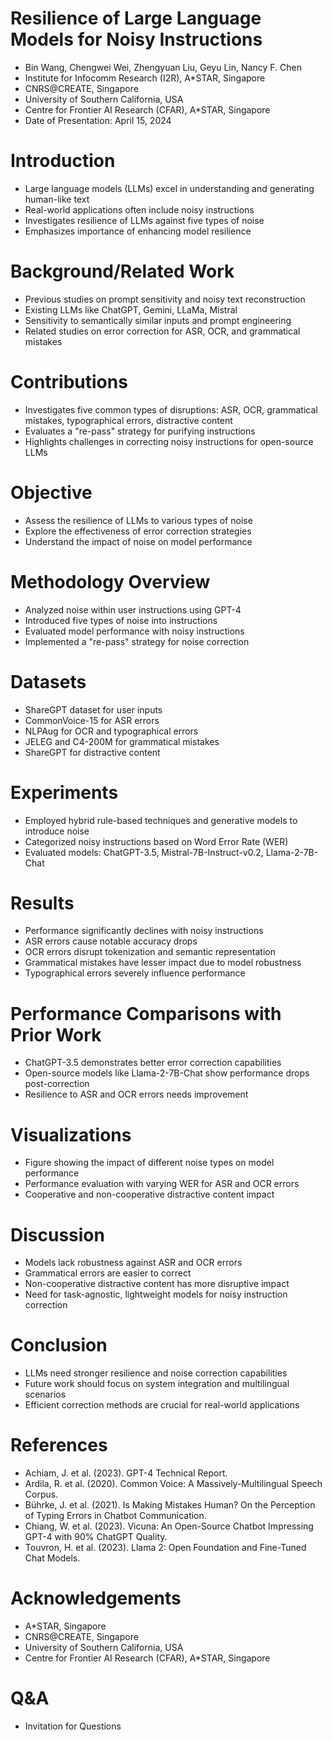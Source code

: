 # Resilience of Large Language Models for Noisy Instructions

- Bin Wang, Chengwei Wei, Zhengyuan Liu, Geyu Lin, Nancy F. Chen
- Institute for Infocomm Research (I2R), A*STAR, Singapore
- CNRS@CREATE, Singapore
- University of Southern California, USA
- Centre for Frontier AI Research (CFAR), A*STAR, Singapore
- Date of Presentation: April 15, 2024

# Introduction

- Large language models (LLMs) excel in understanding and generating human-like text
- Real-world applications often include noisy instructions
- Investigates resilience of LLMs against five types of noise
- Emphasizes importance of enhancing model resilience

# Background/Related Work

- Previous studies on prompt sensitivity and noisy text reconstruction
- Existing LLMs like ChatGPT, Gemini, LLaMa, Mistral
- Sensitivity to semantically similar inputs and prompt engineering
- Related studies on error correction for ASR, OCR, and grammatical mistakes

# Contributions

- Investigates five common types of disruptions: ASR, OCR, grammatical mistakes, typographical errors, distractive content
- Evaluates a "re-pass" strategy for purifying instructions
- Highlights challenges in correcting noisy instructions for open-source LLMs

# Objective

- Assess the resilience of LLMs to various types of noise
- Explore the effectiveness of error correction strategies
- Understand the impact of noise on model performance

# Methodology Overview

- Analyzed noise within user instructions using GPT-4
- Introduced five types of noise into instructions
- Evaluated model performance with noisy instructions
- Implemented a "re-pass" strategy for noise correction

# Datasets

- ShareGPT dataset for user inputs
- CommonVoice-15 for ASR errors
- NLPAug for OCR and typographical errors
- JELEG and C4-200M for grammatical mistakes
- ShareGPT for distractive content

# Experiments

- Employed hybrid rule-based techniques and generative models to introduce noise
- Categorized noisy instructions based on Word Error Rate (WER)
- Evaluated models: ChatGPT-3.5, Mistral-7B-Instruct-v0.2, Llama-2-7B-Chat

# Results

- Performance significantly declines with noisy instructions
- ASR errors cause notable accuracy drops
- OCR errors disrupt tokenization and semantic representation
- Grammatical mistakes have lesser impact due to model robustness
- Typographical errors severely influence performance

# Performance Comparisons with Prior Work

- ChatGPT-3.5 demonstrates better error correction capabilities
- Open-source models like Llama-2-7B-Chat show performance drops post-correction
- Resilience to ASR and OCR errors needs improvement

# Visualizations

- Figure showing the impact of different noise types on model performance
- Performance evaluation with varying WER for ASR and OCR errors
- Cooperative and non-cooperative distractive content impact

# Discussion

- Models lack robustness against ASR and OCR errors
- Grammatical errors are easier to correct
- Non-cooperative distractive content has more disruptive impact
- Need for task-agnostic, lightweight models for noisy instruction correction

# Conclusion

- LLMs need stronger resilience and noise correction capabilities
- Future work should focus on system integration and multilingual scenarios
- Efficient correction methods are crucial for real-world applications

# References

- Achiam, J. et al. (2023). GPT-4 Technical Report.
- Ardila, R. et al. (2020). Common Voice: A Massively-Multilingual Speech Corpus.
- Bührke, J. et al. (2021). Is Making Mistakes Human? On the Perception of Typing Errors in Chatbot Communication.
- Chiang, W. et al. (2023). Vicuna: An Open-Source Chatbot Impressing GPT-4 with 90% ChatGPT Quality.
- Touvron, H. et al. (2023). Llama 2: Open Foundation and Fine-Tuned Chat Models.

# Acknowledgements

- A*STAR, Singapore
- CNRS@CREATE, Singapore
- University of Southern California, USA
- Centre for Frontier AI Research (CFAR), A*STAR, Singapore

# Q&A

- Invitation for Questions

